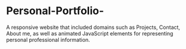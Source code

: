 # Personal-Portfolio-
A responsive website that included domains such as Projects, Contact, About me, as well as animated JavaScript elements for representing personal professional information.
